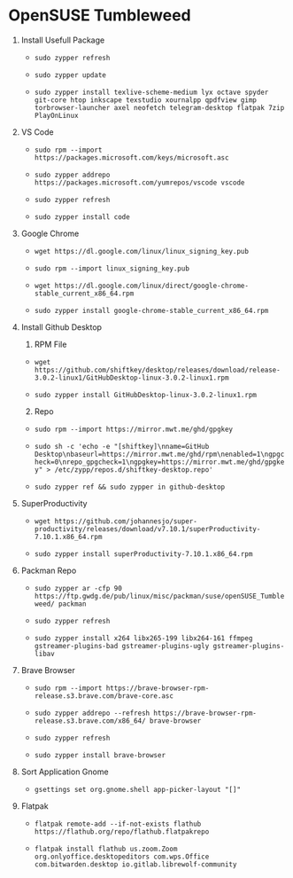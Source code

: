 # OpenSUSE Tumbleweed

1. Install Usefull Package

   - `sudo zypper refresh`

   - `sudo zypper update`

   - `sudo zypper install texlive-scheme-medium lyx octave spyder git-core htop inkscape texstudio xournalpp qpdfview gimp torbrowser-launcher axel neofetch telegram-desktop flatpak 7zip PlayOnLinux`

1. VS Code

   - `sudo rpm --import https://packages.microsoft.com/keys/microsoft.asc`

   - `sudo zypper addrepo https://packages.microsoft.com/yumrepos/vscode vscode`

   - `sudo zypper refresh`

   - `sudo zypper install code`

1. Google Chrome

   - `wget https://dl.google.com/linux/linux_signing_key.pub`

   - `sudo rpm --import linux_signing_key.pub`

   - `wget https://dl.google.com/linux/direct/google-chrome-stable_current_x86_64.rpm`

   - `sudo zypper install google-chrome-stable_current_x86_64.rpm`

1. Install Github Desktop
   
   1. RPM File
   
   - `wget https://github.com/shiftkey/desktop/releases/download/release-3.0.2-linux1/GitHubDesktop-linux-3.0.2-linux1.rpm`

   - `sudo zypper install GitHubDesktop-linux-3.0.2-linux1.rpm`

   2. Repo
  
   - `sudo rpm --import https://mirror.mwt.me/ghd/gpgkey`
		
   - `sudo sh -c 'echo -e "[shiftkey]\nname=GitHub Desktop\nbaseurl=https://mirror.mwt.me/ghd/rpm\nenabled=1\ngpgcheck=0\nrepo_gpgcheck=1\ngpgkey=https://mirror.mwt.me/ghd/gpgkey" > /etc/zypp/repos.d/shiftkey-desktop.repo'`
		
   - `sudo zypper ref && sudo zypper in github-desktop`

1. SuperProductivity

   - `wget https://github.com/johannesjo/super-productivity/releases/download/v7.10.1/superProductivity-7.10.1.x86_64.rpm`

   - `sudo zypper install superProductivity-7.10.1.x86_64.rpm`

1. Packman Repo

   - `sudo zypper ar -cfp 90 https://ftp.gwdg.de/pub/linux/misc/packman/suse/openSUSE_Tumbleweed/ packman`

   - `sudo zypper refresh`

   - `sudo zypper install x264 libx265-199 libx264-161 ffmpeg gstreamer-plugins-bad gstreamer-plugins-ugly gstreamer-plugins-libav`

1. Brave Browser

   - `sudo rpm --import https://brave-browser-rpm-release.s3.brave.com/brave-core.asc`

   - `sudo zypper addrepo --refresh https://brave-browser-rpm-release.s3.brave.com/x86_64/ brave-browser`

   - `sudo zypper refresh`
  
   - `sudo zypper install brave-browser`
  
1. Sort Application Gnome

   - `gsettings set org.gnome.shell app-picker-layout "[]"`

1. Flatpak

   - `flatpak remote-add --if-not-exists flathub https://flathub.org/repo/flathub.flatpakrepo`

   - `flatpak install flathub us.zoom.Zoom org.onlyoffice.desktopeditors com.wps.Office com.bitwarden.desktop io.gitlab.librewolf-community`

